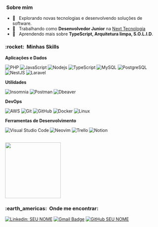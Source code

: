 <h3>  &nbsp;Sobre mim </h3>

- 🤔 &nbsp; Explorando novas tecnologias e desenvolvendo soluções de software.
- 💼 &nbsp; Trabalhando como **Desenvolvedor Junior** na <a href="https://next.tec.br/">Next Tecnologia</a>
- 🌱 &nbsp; Aprendendo mais sobre **TypeScript, Arquitetura limpa, S.O.L.I.D**.

<h3> :rocket: &nbsp;Minhas Skills </h3>

**Aplicações e Dados**

![PHP](https://img.shields.io/badge/-PHP-333333?style=flat&logo=PHP&logoColor=007396)
![JavaScript](https://img.shields.io/badge/-JavaScript-333333?style=flat&logo=javascript)
![Nodejs](https://img.shields.io/badge/-Node.Js-333333?style=flat&logo=Node.js)
![TypeScript](https://img.shields.io/badge/-TypeScript-333333?style=flat&logo=TypeScript)
![MySQL](https://img.shields.io/badge/-MySQL-333333?style=flat&logo=mysql)
![PostgreSQL](https://img.shields.io/badge/-PostgreSQL-333333?style=flat&logo=PostgreSQL)
![NestJS](https://img.shields.io/badge/-NestJS-E0234E?style=flat&logo=nestjs&logoColor=white)
![Laravel](https://img.shields.io/badge/-Laravel-FF2D20?style=flat&logo=laravel&logoColor=white)

**Utilidades**

![Insomnia](https://img.shields.io/badge/-Insomnia-333333?style=flat&logo=insomnia)
![Postman](https://img.shields.io/badge/-Postman-333333?style=flat&logo=Postman)
![Dbeaver](https://img.shields.io/badge/-Dbeaver-333333?style=flat&logo=Dbeaver)

**DevOps**

![AWS](https://img.shields.io/badge/-AWS-232F3E?style=flat&logo=amazon-aws&logoColor=white)
![Git](https://img.shields.io/badge/-Git-333333?style=flat&logo=git)
![GitHub](https://img.shields.io/badge/-GitHub-333333?style=flat&logo=github)
![Docker](https://img.shields.io/badge/-Docker-333333?style=flat&logo=docker)
![Linux](https://img.shields.io/badge/-Linux-333333?style=flat&logo=Linux)

**Ferramentas de Desenvolvimento**

![Visual Studio Code](https://img.shields.io/badge/-Visual%20Studio%20Code-333333?style=flat&logo=visual-studio-code&logoColor=007ACC)
![Neovim](https://img.shields.io/badge/-Neovim-333333?style=flat&logo=Neovim&logoColor=007ACC)
![Trello](https://img.shields.io/badge/-Trello-333333?style=flat&logo=trello&logoColor=007ACC)
![Notion](https://img.shields.io/badge/-Notion-333333?style=flat&logo=notion&logoColor=FFFFFF)

<br/>

<a href="https://github.com/JRC-Capucho">
  <img height="180em" src="https://github-readme-stats.vercel.app/api?username=JRC-Capucho&theme=dracula&show_icons=true" />
</a>

<br/>

<h3> :earth_americas: &nbsp;Onde me encontrar: </h3>

[![Linkedin: SEU NOME](<https://img.shields.io/badge/-João Roberto-blue?style=flat-square&logo=Linkedin&logoColor=white&link=https://www.linkedin.com/in/joao-roberto-c-capucho>)](https://www.linkedin.com/in/joao-roberto-c-capucho)
[![Gmail Badge](https://img.shields.io/badge/-joaorobertoc.capucho@gmail.com-006bed?style=flat-square&logo=Gmail&logoColor=white&link=mailto:joaorobertoc.capucho@gmail.com)](mailto:joaorobertoc.capucho@gmail.com)
[![GitHub SEU NOME](https://img.shields.io/github/followers/JRC-Capucho?label=follow&style=social)](https://github.com/JRC-Capucho)
